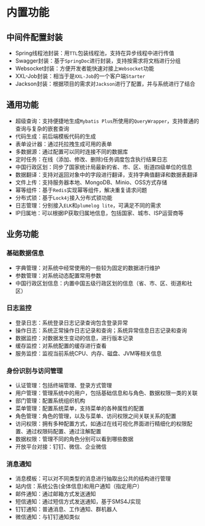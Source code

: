 # 内置功能 
## 中间件配置封装
- Spring线程池封装：用`TTL`包装线程池，支持在异步线程中进行传值
- Swagger封装：基于`SpringDoc`进行封装，支持按需求将文档进行分组
- Websocket封装：方便开发者能快速对接上`Websocket`功能
- XXL-Job封装：相当于是`XXL-Job`的一个客户端`Starter`
- Jackson封装：根据项目的需求对`Jackson`进行了配置，并与系统进行了结合
## 通用功能
- 超级查询：支持便捷地生成`Mybatis Plus`所使用的`QueryWrapper`，支持普通的查询与复杂的嵌套查询
- 代码生成：前后端模板代码的生成
- 表单设计器：通过托拉拽生成可用的表单
- 多数据源：通过配置可以同时连接不同的数据库
- 定时任务：在线（添加、修改、删除)任务调度包含执行结果日志
- 中国行政区划：同步了国家统计局最新的省、市、区、街道四级单位的信息
- 数据翻译：支持对返回对象中的字段进行翻译，支持字典值翻译和数据表翻译
- 文件上传：支持服务器本地、MongoDB、Minio、OSS方式存储
- 幂等组件：基于`Redis`实现幂等组件，解决重复请求问题
- 分布式锁：基于`Lock4j`接入分布式锁功能
- 日志管理：分别接入`ELK`和`plumelog lite`，可满足不同的需求
- IP归属地：可以根据IP获取归属地信息，包括国家、城市、ISP运营商等

## 业务功能
### 基础数据信息
- 字典管理：对系统中经常使用的一些较为固定的数据进行维护
- 参数管理：对系统动态配置常用参数
- 中国行政区划信息：内置中国五级行政区划的信息（省、市、区、街道和社区）
### 日志监控
- 登录日志：系统登录日志记录查询包含登录异常
- 操作日志：系统正常操作日志记录和查询；系统异常信息日志记录和查询
- 数据监控：对数据发生变动的信息，进行版本记录
- 缓存监控：对系统配置的缓存进行查看
- 服务监控：监视当前系统CPU、内存、磁盘、JVM等相关信息
### 身份识别与访问管理
- 认证管理：包括终端管理、登录方式管理
- 用户管理：管理系统中的用户，包括基础信息和与角色、数据权限一类的关联
- 部门管理：配置系统组织机构
- 菜单管理：配置系统菜单，支持菜单的各种属性的配置
- 角色管理：角色的管理，以及与菜单、访问权限之间关联关系的配置
- 访问权限：拥有多种配置方式，如通过在线可视化界面进行精细化的权限配置、通过权限码配置、通过注解配置
- 数据权限：管理不同的角色分别可以看到哪些数据
- 开放平台对接：钉钉、微信、企业微信
### 消息通知
- 消息模板：可以对不同类型的消息进行抽取出公共的结构进行管理
- 站内信：系统公告(全体信息)和用户通知（指定用户）
- 邮件通知：通过邮箱方式发送通知
- 短信通知：通过短信方式发送通知，基于SMS4J实现
- 钉钉通知：普通消息、工作通知、群机器人
- 微信通知：与钉钉通知类似


